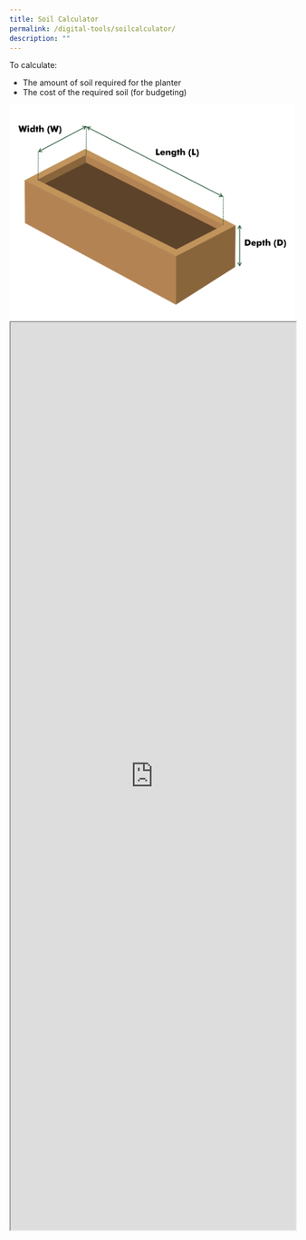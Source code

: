 ```yaml
---
title: Soil Calculator
permalink: /digital-tools/soilcalculator/
description: ""
---
```

To calculate:
- The amount of soil required for the planter
- The cost of the required soil (for budgeting)

<img src="/images/Digital%20Tools/planter_diagram_lwd1.png">				

<iframe style="width:100%;height:1600px" src="https://www.checkfirst.gov.sg/c/0d75a8a5-f1a3-46d5-8b08-2182bfba6277"></iframe>